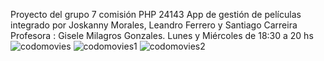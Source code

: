 Proyecto del grupo 7 comisión PHP 24143 App de gestión de películas
integrado por Joskanny Morales, Leandro Ferrero y Santiago Carreira
Profesora : Gisele Milagros Gonzales.
Lunes y Miércoles de 18:30 a 20 hs
![codomovies](https://github.com/joskita/proyecto_peliculas_php_cac/assets/86343642/4074cc9c-fdac-46ea-ac3c-9cd53c18a679)
![codomovies1](https://github.com/joskita/proyecto_peliculas_php_cac/assets/86343642/8cbfbfdc-fb20-442b-9669-a839f0457d8a)
![codomovies2](https://github.com/joskita/proyecto_peliculas_php_cac/assets/86343642/ceaf676d-d936-42eb-97c7-6eb4d5ef5b2e)

